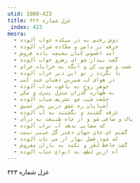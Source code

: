 ```yaml
---
utid: 1000-423
title: غزل شماره ۴۲۳
_index: 423
mesra:
  - دوش رفتم به در میکده خواب آلوده
  - خرقه تر دامن و سجّاده شراب آلوده
  - آمد افسوس کنان مغبچه باده فروش
  - گفت بیدار شو ای رهرو خواب آلوده
  - شست و شویی کن و آنگه به خرابات خرام
  - تا نگردد ز تو این دیر خراب آلوده
  - در هوای لب شیرین دهنان چند کنی
  - جوهر روح به یاقوت مذاب آلوده
  - به طهارت گذران منزل پیری و مکن
  - خلعت شیب چو تشریف شباب آلوده
  - آشنایان ره عشق درین بحر عمیق
  - غرقه گشتند و نگشتند به آب آلوده
  - پاک و صافی شو و از چاه طبیعت به درآی
  - که صفایی ندهد آب تراب آلوده
  - گفتم ای جان جهان دفتر گل عیبی نیست
  - که شود فصل بهار از می ناب آلوده
  - گفت حافظ لُغَز و نکته به یاران مفروش
  - آه ازین لطفِ به انواع عتاب آلوده
---
```

غزل شماره ۴۲۳
